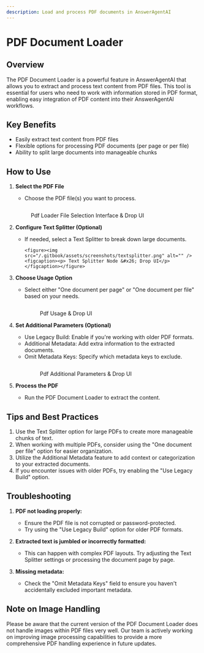 ```yaml
---
description: Load and process PDF documents in AnswerAgentAI
---
```


# PDF Document Loader

## Overview

The PDF Document Loader is a powerful feature in AnswerAgentAI that allows you to extract and process text content from PDF files. This tool is essential for users who need to work with information stored in PDF format, enabling easy integration of PDF content into their AnswerAgentAI workflows.

## Key Benefits

-   Easily extract text content from PDF files
-   Flexible options for processing PDF documents (per page or per file)
-   Ability to split large documents into manageable chunks

## How to Use

1.  **Select the PDF File**

    -   Choose the PDF file(s) you want to process.

    <!-- TODO: Screenshot of file selection interface -->
    <figure><img src="/.gitbook/assets/screenshots/pdffile.png" alt="" /><figcaption><p> Pdf Loader File Selection Interface &#x26; Drop UI</p></figcaption></figure>

2.  **Configure Text Splitter (Optional)**

    -   If needed, select a Text Splitter to break down large documents.
        <!-- TODO: Screenshot of Text Splitter configuration -->
            <figure><img src="/.gitbook/assets/screenshots/textsplitter.png" alt="" /><figcaption><p> Text Splitter Node &#x26; Drop UI</p></figcaption></figure>

3.  **Choose Usage Option**

    -   Select either "One document per page" or "One document per file" based on your needs.
        <!-- TODO: Screenshot of usage option selection -->
        <figure><img src="/.gitbook/assets/screenshots/pdfusage.png" alt="" /><figcaption><p> Pdf Usage &#x26; Drop UI</p></figcaption></figure>

4.  **Set Additional Parameters (Optional)**
    -   Use Legacy Build: Enable if you're working with older PDF formats.
    -   Additional Metadata: Add extra information to the extracted documents.
    -   Omit Metadata Keys: Specify which metadata keys to exclude.
        <!-- TODO: Screenshot of additional parameters configuration -->
        <figure><img src="/.gitbook/assets/screenshots/pdfadditionalparameters.png" alt="" /><figcaption><p> Pdf Additional Parameters &#x26; Drop UI</p></figcaption></figure>
5.  **Process the PDF**
    -   Run the PDF Document Loader to extract the content.
        <!-- TODO: Screenshot of the process initiation button -->

## Tips and Best Practices

1. Use the Text Splitter option for large PDFs to create more manageable chunks of text.
2. When working with multiple PDFs, consider using the "One document per file" option for easier organization.
3. Utilize the Additional Metadata feature to add context or categorization to your extracted documents.
4. If you encounter issues with older PDFs, try enabling the "Use Legacy Build" option.

## Troubleshooting

1. **PDF not loading properly:**

    - Ensure the PDF file is not corrupted or password-protected.
    - Try using the "Use Legacy Build" option for older PDF formats.

2. **Extracted text is jumbled or incorrectly formatted:**

    - This can happen with complex PDF layouts. Try adjusting the Text Splitter settings or processing the document page by page.

3. **Missing metadata:**
    - Check the "Omit Metadata Keys" field to ensure you haven't accidentally excluded important metadata.

## Note on Image Handling

Please be aware that the current version of the PDF Document Loader does not handle images within PDF files very well. Our team is actively working on improving image processing capabilities to provide a more comprehensive PDF handling experience in future updates.

